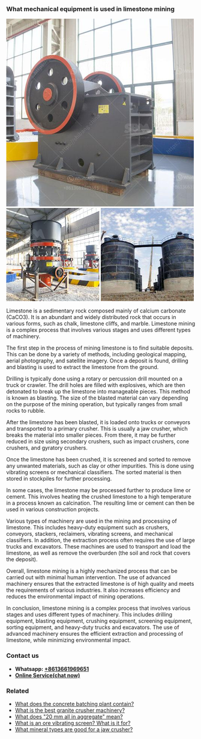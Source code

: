 <h3>What mechanical equipment is used in limestone mining</h3><img src='1701742769.jpg' alt=''><p>Limestone is a sedimentary rock composed mainly of calcium carbonate (CaCO3). It is an abundant and widely distributed rock that occurs in various forms, such as chalk, limestone cliffs, and marble. Limestone mining is a complex process that involves various stages and uses different types of machinery.</p><p>The first step in the process of mining limestone is to find suitable deposits. This can be done by a variety of methods, including geological mapping, aerial photography, and satellite imagery. Once a deposit is found, drilling and blasting is used to extract the limestone from the ground.</p><p>Drilling is typically done using a rotary or percussion drill mounted on a truck or crawler. The drill holes are filled with explosives, which are then detonated to break up the limestone into manageable pieces. This method is known as blasting. The size of the blasted material can vary depending on the purpose of the mining operation, but typically ranges from small rocks to rubble.</p><p>After the limestone has been blasted, it is loaded onto trucks or conveyors and transported to a primary crusher. This is usually a jaw crusher, which breaks the material into smaller pieces. From there, it may be further reduced in size using secondary crushers, such as impact crushers, cone crushers, and gyratory crushers.</p><p>Once the limestone has been crushed, it is screened and sorted to remove any unwanted materials, such as clay or other impurities. This is done using vibrating screens or mechanical classifiers. The sorted material is then stored in stockpiles for further processing.</p><p>In some cases, the limestone may be processed further to produce lime or cement. This involves heating the crushed limestone to a high temperature in a process known as calcination. The resulting lime or cement can then be used in various construction projects.</p><p>Various types of machinery are used in the mining and processing of limestone. This includes heavy-duty equipment such as crushers, conveyors, stackers, reclaimers, vibrating screens, and mechanical classifiers. In addition, the extraction process often requires the use of large trucks and excavators. These machines are used to transport and load the limestone, as well as remove the overburden (the soil and rock that covers the deposit).</p><p>Overall, limestone mining is a highly mechanized process that can be carried out with minimal human intervention. The use of advanced machinery ensures that the extracted limestone is of high quality and meets the requirements of various industries. It also increases efficiency and reduces the environmental impact of mining operations.</p><p>In conclusion, limestone mining is a complex process that involves various stages and uses different types of machinery. This includes drilling equipment, blasting equipment, crushing equipment, screening equipment, sorting equipment, and heavy-duty trucks and excavators. The use of advanced machinery ensures the efficient extraction and processing of limestone, while minimizing environmental impact.</p><h3>Contact us</h3><ul><li><strong>Whatsapp:&nbsp;<a href="https://wa.me/8613661969651">+8613661969651</a></strong></li><li><a href="https://swt.shibang-china.com/?git&amp;zhl&amp;What mechanical equipment is used in limestone mining"><strong>Online Service(chat now)</strong></a></li></ul><h3>Related</h3><ul><li><a href='What does the concrete batching plant contain.md'>What does the concrete batching plant contain?</a></li><li><a href='What is the best granite crusher machinery.md'>What is the best granite crusher machinery?</a></li><li><a href='What does 20 mm all in aggregate mean.md'>What does "20 mm all in aggregate" mean?</a></li><li><a href='What is an ore vibrating screen What is it for.md'>What is an ore vibrating screen? What is it for?</a></li><li><a href='What mineral types are good for a jaw crusher.md'>What mineral types are good for a jaw crusher?</a></li></ul>